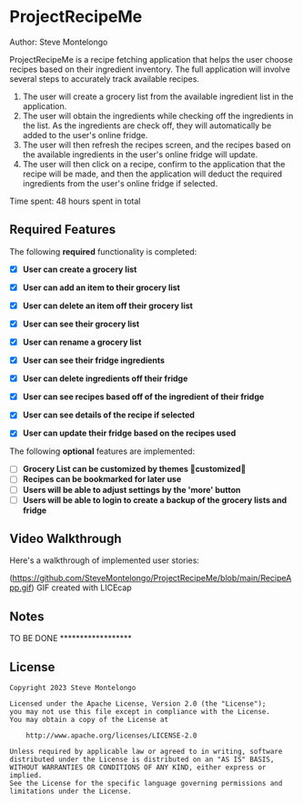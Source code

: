 # ProjectRecipeMe

Author: Steve Montelongo

ProjectRecipeMe is a recipe fetching application that helps the user choose recipes based on their ingredient inventory.
The full application will involve several steps to accurately track available recipes.
1. The user will create a grocery list from the available ingredient list in the application.
2. The user will obtain the ingredients while checking off the ingredients in the list. As the ingredients are check off, they will automatically be added to the user's online fridge.
3. The user will then refresh the recipes screen, and the recipes based on the available ingredients in the user's online fridge will update.
4. The user will then click on a recipe, confirm to the application that the recipe will be made, and then the application will deduct the required ingredients from the user's online fridge if selected.

Time spent: 48 hours spent in total

## Required Features

The following **required** functionality is completed:

- [x] **User can create a grocery list**
- [x] **User can add an item to their grocery list**
- [x] **User can delete an item off their grocery list**
- [x] **User can see their grocery list**
- [x] **User can rename a grocery list**
- [x] **User can see their fridge ingredients**
- [x] **User can delete ingredients off their fridge**
- [x] **User can see recipes based off of the ingredient of their fridge**
- [x] **User can see details of the recipe if selected**
- [x] **User can update their fridge based on the recipes used**


The following **optional** features are implemented:

- [ ] **Grocery List can be customized by themes 🎨customized🎨**
- [ ] **Recipes can be bookmarked for later use**
- [ ] **Users will be able to adjust settings by the 'more' button**
- [ ] **Users will be able to login to create a backup of the grocery lists and fridge**

## Video Walkthrough

Here's a walkthrough of implemented user stories:

(https://github.com/SteveMontelongo/ProjectRecipeMe/blob/main/RecipeApp.gif)
GIF created with LICEcap  

## Notes

TO BE DONE ******************

## License

    Copyright 2023 Steve Montelongo

    Licensed under the Apache License, Version 2.0 (the "License");
    you may not use this file except in compliance with the License.
    You may obtain a copy of the License at

        http://www.apache.org/licenses/LICENSE-2.0

    Unless required by applicable law or agreed to in writing, software
    distributed under the License is distributed on an "AS IS" BASIS,
    WITHOUT WARRANTIES OR CONDITIONS OF ANY KIND, either express or implied.
    See the License for the specific language governing permissions and
    limitations under the License.
